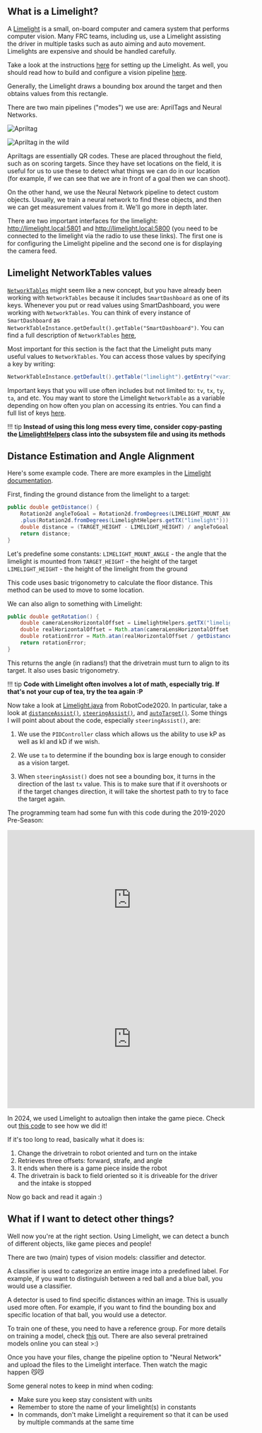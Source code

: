 ## What is a Limelight?
A [Limelight](https://andymark-weblinc.netdna-ssl.com/product_images/limelight-2-plus/5e15fe1480289d6162f285cd/zoom.jpg?c=1578499604) is a small, on-board computer and camera system that performs computer vision. Many FRC teams, including us, use a Limelight assisting the driver in multiple tasks such as auto aiming and auto movement. Limelights are expensive and should be handled carefully.

Take a look at the instructions [here](https://docs.limelightvision.io/en/latest/getting_started.html) for setting up the Limelight. As well, you should read how to build and configure a vision pipeline [here](https://docs.limelightvision.io/en/latest/vision_pipeline_tuning.html).

Generally, the Limelight draws a bounding box around the target and then obtains values from this rectangle.

There are two main pipelines ("modes") we use are: AprilTags and Neural Networks.

![Apriltag](apriltag_image1.png)

![Apriltag in the wild](apriltag_image2.png)

Apriltags are essentially QR codes. These are placed throughout the field, such as on scoring targets. Since they have set locations on the field, it is useful for us to use these to detect what things we can do in our location (for example, if we can see that we are in front of a goal then we can shoot).

On the other hand, we use the Neural Network pipeline to detect custom objects. Usually, we train a neural network to find these objects, and then we can get measurement values from it. We'll go more in depth later.

There are two important interfaces for the limelight: http://limelight.local:5801 and http://limelight.local:5800 (you need to be connected to the limelight via the radio to use these links). The first one is for configuring the Limelight pipeline and the second one is for displaying the camera feed.

## Limelight NetworkTables values
[`NetworkTables`](https://first.wpi.edu/FRC/roborio/release/docs/java/edu/wpi/first/networktables/NetworkTable.html) might seem like a new concept, but you have already been working with `NetworkTables` because it includes `SmartDashboard` as one of its keys. Whenever you put or read values using SmartDashboard, you were working with `NetworkTables`. You can think of every instance of `SmartDashboard` as `NetworkTableInstance.getDefault().getTable("SmartDashboard")`. You can find a full description of `NetworkTables` [here](https://docs.wpilib.org/en/stable/docs/software/networktables/index.html?highlight=networktables),

Most important for this section is the fact that the Limelight puts many useful values to `NetworkTables`. You can access those values by specifying a key by writing:

``` Java
NetworkTableInstance.getDefault().getTable("limelight").getEntry("<variablename>").getDouble(0);
```

Important keys that you will use often includes but not limited to: `tv`, `tx`, `ty`, `ta`, and etc. You may want to store the Limelight `NetworkTable` as a variable depending on how often you plan on accessing its entries. You can find a full list of keys [here](https://docs.limelightvision.io/docs/docs-limelight/apis/complete-networktables-api).

!!! tip
    **Instead of using this long mess every time, consider copy-pasting the [LimelightHelpers](https://github.com/LimelightVision/limelightlib-wpijava/blob/main/LimelightHelpers.java) class into the subsystem file and using its methods**

## Distance Estimation and Angle Alignment
Here's some example code. There are more examples in the [Limelight documentation](https://docs.limelightvision.io/en/latest).

First, finding the ground distance from the limelight to a target:
``` Java
public double getDistance() {
    Rotation2d angleToGoal = Rotation2d.fromDegrees(LIMELIGHT_MOUNT_ANGLE)
    .plus(Rotation2d.fromDegrees(LimelightHelpers.getTX("limelight")));
    double distance = (TARGET_HEIGHT - LIMELIGHT_HEIGHT) / angleToGoal.getTan();
    return distance;
}
```

Let's predefine some constants:
`LIMELIGHT_MOUNT_ANGLE` - the angle that the limelight is mounted from 
`TARGET_HEIGHT` - the height of the target
`LIMELIGHT_HEIGHT` - the height of the limelight from the ground

This code uses basic trigonometry to calculate the floor distance. This method can be used to move to some location.


We can also align to something with Limelight:
``` Java
public double getRotation() {
    double cameraLensHorizontalOffset = LimelightHelpers.getTX("limelight") / getDistance();
    double realHorizontalOffset = Math.atan(cameraLensHorizontalOffset / getDistance());
    double rotationError = Math.atan(realHorizontalOffset / getDistance());
    return rotationError;
}
```

This returns the angle (in radians!) that the drivetrain must turn to align to its target. It also uses basic trigonometry.

!!! tip
    **Code with Limelight often involves a lot of math, especially trig. If that's not your cup of tea, try the tea again :P**

Now take a look at [Limelight.java](https://github.com/DeepBlueRobotics/RobotCode2020/blob/unifiedcode/src/main/java/org/team199/lib/Limelight.java) from RobotCode2020. In particular, take a look at [`distanceAssist()`](https://github.com/DeepBlueRobotics/RobotCode2020/blob/unifiedcode/src/main/java/org/team199/lib/Limelight.java#L111), [`steeringAssist()`](https://github.com/DeepBlueRobotics/RobotCode2020/blob/unifiedcode/src/main/java/org/team199/lib/Limelight.java#L127), and [`autoTarget()`](https://github.com/DeepBlueRobotics/RobotCode2020/blob/unifiedcode/src/main/java/org/team199/lib/Limelight.java#L172). Some things I will point about about the code, especially `steeringAssist()`, are:

1. We use the `PIDController` class which allows us the ability to use kP as well as kI and kD if we wish.

2. We use `ta` to determine if the bounding box is large enough to consider as a vision target.

3. When `steeringAssist()` does not see a bounding box, it turns in the direction of the last `tx` value. This is to make sure that if it overshoots or if the target changes direction, it will take the shortest path to try to face the target again.

The programming team had some fun with this code during the 2019-2020 Pre-Season:

<iframe width="560" height="315" src="https://www.youtube.com/embed/TjksUg227QQ" frameborder="0" allow="accelerometer; autoplay; encrypted-media; gyroscope; picture-in-picture" allowfullscreen></iframe>

<iframe width="560" height="315" src="https://www.youtube.com/embed/cFZtFT6d0g0" frameborder="0" allow="accelerometer; autoplay; encrypted-media; gyroscope; picture-in-picture" allowfullscreen></iframe>

In 2024, we used Limelight to autoalign then intake the game piece. Check out [this code](https://github.com/DeepBlueRobotics/RobotCode2024/blob/master/src/main/java/org/carlmontrobotics/commands/AutoMATICALLYGetNote.java) to see how we did it!

If it's too long to read, basically what it does is:
1. Change the drivetrain to robot oriented and turn on the intake
2. Retrieves three offsets: forward, strafe, and angle
3. It ends when there is a game piece inside the robot
4. The drivetrain is back to field oriented so it is driveable for the driver and the intake is stopped

Now go back and read it again :)

## What if I want to detect other things?
Well now you're at the right section. Using Limelight, we can detect a bunch of different objects, like game pieces and people!

There are two (main) types of vision models: classifier and detector.

A classifier is used to categorize an entire image into a predefined label. For example, if you want to distinguish between a red ball and a blue ball, you would use a classifier.

A detector is used to find specific distances within an image. This is usually used more often. For example, if you want to find the bounding box and specific location of that ball, you would use a detector.

To train one of these, you need to have a reference group.
For more details on training a model, check [this](https://docs.limelightvision.io/docs/docs-limelight/pipeline-neural/getting-started-with-neural-networks) out. There are also several pretrained models online you can steal >:) 

Once you have your files, change the pipeline option to "Neural Network" and upload the files to the Limelight interface. Then watch the magic happen 😼😼

Some general notes to keep in mind when coding:
- Make sure you keep stay consistent with units
- Remember to store the name of your limelight(s) in constants
- In commands, don't make Limelight a requirement so that it can be used by multiple commands at the same time